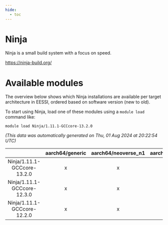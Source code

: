```yaml
---
hide:
  - toc
---
```


Ninja
=====


Ninja is a small build system with a focus on speed.

https://ninja-build.org/
# Available modules


The overview below shows which Ninja installations are available per target architecture in EESSI, ordered based on software version (new to old).

To start using Ninja, load one of these modules using a `module load` command like:

```shell
module load Ninja/1.11.1-GCCcore-13.2.0
```

*(This data was automatically generated on Thu, 01 Aug 2024 at 20:22:54 UTC)*  

| |aarch64/generic|aarch64/neoverse_n1|aarch64/neoverse_v1|x86_64/generic|x86_64/amd/zen2|x86_64/amd/zen3|x86_64/amd/zen4|x86_64/intel/haswell|x86_64/intel/skylake_avx512|
| :---: | :---: | :---: | :---: | :---: | :---: | :---: | :---: | :---: | :---: |
|Ninja/1.11.1-GCCcore-13.2.0|x|x|x|x|x|x|x|x|x|
|Ninja/1.11.1-GCCcore-12.3.0|x|x|x|x|x|x|x|x|x|
|Ninja/1.11.1-GCCcore-12.2.0|x|x|x|x|x|x|-|x|x|
